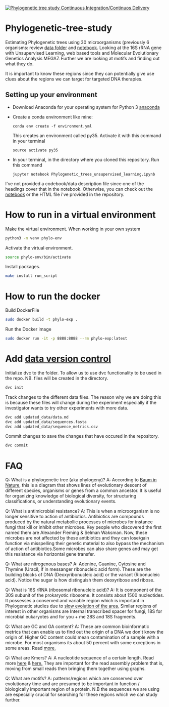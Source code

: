[![Phylogenetic tree study Continuous Integration/Continuos Delivery](https://github.com/Shuyib/Phylogenetic-tree-study/actions/workflows/devops.yml/badge.svg)](https://github.com/Shuyib/Phylogenetic-tree-study/actions/workflows/devops.yml)
# Phylogenetic-tree-study

Estimating Phylogenetic trees using 30 microorganisms (previously 6 organisms: review [data folder](https://github.com/Shuyib/Phylogenetic-tree-study/tree/master/data) and [notebook](https://github.com/Shuyib/Phylogenetic-tree-study/blob/master/Phylogenetic_trees_unsupervised_learning.ipynb). Looking at the 16S rRNA gene with Unsupervised Learning, web based tools and Molecular Evolutionary Genetics Analysis MEGA7. Further we are looking at motifs and finding out what they do.

It is important to know these regions since they can potentially give use clues about the regions we can target for targeted DNA therapies.

Setting up your environment
---
* Download Anaconda for your operating system for Python 3 [anaconda](https://www.anaconda.com/download/)
* Create a conda environment like mine:

  `conda env create -f environment.yml`

  This creates an environment called py35. Activate it with this command in your terminal

  `source activate py35`

* In your terminal, in the directory where you cloned this repository. Run this command

  `jupyter notebook Phylogenetic_trees_unsupervised_learning.ipynb`

I've not provided a codebook/data description file since one of the headings cover that in the notebook.
Otherwise, you can check out the [notebook](https://nbviewer.jupyter.org/github/Shuyib/Phylogenetic-tree-study/blob/master/Phylogenetic_trees_unsupervised_learning.ipynb) or the HTML file 
i've provided in the repository. 

# How to run in a virtual environment   
Make the virtual environment. When working in your own system   

```bash
python3 -m venv phylo-env   
```     
Activate the virtual environment.   

```bash
source phylo-env/bin/activate   
```   

Install packages.  

```bash
make install run_script
```   

# How to run the docker   

Build DockerFile  
```bash
sudo docker build -t phylo-exp .
```   

Run the Docker image   
```bash
sudo docker run -it -p 8888:8888 --rm phylo-exp:latest
```  

# Add [data version control](https://dvc.org/doc/install)

Initialize dvc to the folder. To allow us to use dvc functionality to be used in the repo. NB. files will be created in the directory.    

```bash
dvc init
```  

Track changes to the different data files. The reason why we are doing this is because these files will change during the experiment especially if the investigator wants to try other experiments with more data.   

```bash
dvc add updated_data/data.md
dvc add updated_data/sequences.fasta
dvc add updated_data/sequence_metrics.csv
```  

Commit changes to save the changes that have occured in the repository.     

```bash
dvc commit
```

# FAQ
Q: What is a phylogenetic tree (aka phylogeny)? 
A: According to [Baum in Nature](https://www.nature.com/scitable/topicpage/reading-a-phylogenetic-tree-the-meaning-of-41956/#), this is a diagram that shows lines of evolutionary descent of different species, organisms or genes from a common ancestor. It is useful for organizing knowledge of biological diversity, for structuring classifications, or understanding evolutionary events.   

Q: What is antimicrobial resistance?
A: This is when a microorganism is no longer sensitive to action of antibiotics. Antibiotics are compounds produced by the natural metabollic processes of microbes for instance fungi that kill or inhibit other microbes. Key people who discovered the first named them are Alexander Fleming & Selman Waksman. Now, these microbes are not affected by these antibiotics and they can lose/gain function via misspelling their genetic material to also bypass the mechanism of action of antibiotics.Some microbes can also share genes and may get this resistance via horizontal gene transfer.   

Q: What are nitrogenous bases?
A: Adenine, Guanine, Cytosine and Thymine (Uracil, if in messanger ribonucleic acid form). These are the building blocks of DNA (Deoxyribonucleic acid) or the variant (Ribonucleic acid). Notice the sugar is how distinguish them deoxyribose and ribose. 

Q: What is 16S rRNA (ribosomal ribonucleic acid)?
A: It is component of the 30S subunit of the prokaryotic ribosome. It consists about 1500 nucleotides. It possesses a conserved and variable region which is important in Phylogenetic studies due to [slow evolution of the area.](https://en.wikipedia.org/wiki/16S_ribosomal_RNA) Similar regions of interest in other organisms are Internal transcribed spacer for fungi, 18S for microbial eukaryotes and for you + me 28S and 18S fragments.   

Q: What are GC and GA content?
A: These are common bioinformatic metrics that can enable us to find out the origin of a DNA we don't know the origin of. Higher GC content could mean contamination of a sample with a microbe. For most organisms its about 50 percent with some exceptions in some areas. Read [more.](https://rosalind.info/glossary/gc-content/)  

Q: What are Kmers?
A: A nucleotide sequence of a certain length. Read more [here](https://www.biostars.org/p/286438/) & [here.](https://rosalind.info/glossary/k-mer-composition/) They are important for the read assembly problem that is, moving from small reads then bringing them together using graphs.  

Q: What are motifs?
A: patterns/regions which are conserved over evolutionary time and are presumed to be important in function / biologically important region of a protein. N.B the sequences we are using are especially crucial for searching for these regions which we can study further.   
